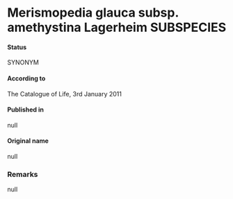 # Merismopedia glauca subsp. amethystina Lagerheim SUBSPECIES

#### Status
SYNONYM

#### According to
The Catalogue of Life, 3rd January 2011

#### Published in
null

#### Original name
null

### Remarks
null